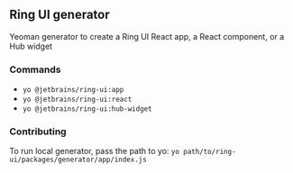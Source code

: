 ## Ring UI generator

Yeoman generator to create a Ring UI React app, a React component, or a Hub widget

### Commands

 - `yo @jetbrains/ring-ui:app`
 - `yo @jetbrains/ring-ui:react`
 - `yo @jetbrains/ring-ui:hub-widget`


### Contributing

To run local generator, pass the path to yo:
`yo path/to/ring-ui/packages/generator/app/index.js`
